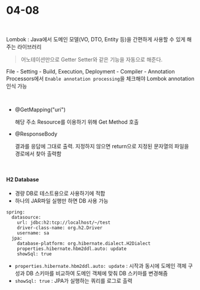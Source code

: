 # 04-08

<br>

Lombok : Java에서 도메인 모델(VO, DTO, Entity 등)을 간편하게 사용할 수 있게 해주는 라이브러리

> 어노테이션만으로 Getter Setter와 같은 기능을 자동으로 해준다.

File - Setting - Build, Execution, Deployment - Compiler - Annotation Processors에서 `Enable annotation processing`을 체크해야 Lombok annotation 인식 가능

<br>

- @GetMapping("uri")

  해당 주소 Resource를 이용하기 위해 Get Method 호출

- @ResponseBody

  결과를 응답에 그대로 출력. 지정하지 않으면 return으로 지정된 문자열의 파일을 경로에서 찾아 출력함

<br>

#### H2 Database

- 경량 DB로 테스트용으로 사용하기에 적합
- 하나의 JAR파일 실행만 하면 DB 사용 가능

```YML
spring:
  datasource:
    url: jdbc:h2:tcp://localhost/~/test
    driver-class-name: org.h2.Driver
    username: sa
  jpa:
    database-platform: org.hibernate.dialect.H2Dialect
    properties.hibernate.hbm2ddl.auto: update
    showSql: true
```

- `properties.hibernate.hbm2ddl.auto: update` : 시작과 동시에 도메인 객체 구성과 DB 스키마를 비교하여 도메인 객체에 맞춰 DB 스키마를 변경해줌
- `showSql: true` : JPA가 실행하는 쿼리를 로그로 출력

<br>
